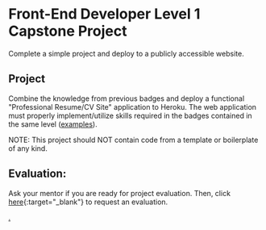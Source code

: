 # Front-End Developer Level 1 Capstone Project

Complete a simple project and deploy to a publicly accessible website.

## Project

Combine the knowledge from previous badges and deploy a functional "Professional Resume/CV Site" application to Heroku. The web application must properly implement/utilize skills required in the badges contained in the same level ([examples](https://www.cakeresume.com/Github-resume-samples?locale=en)). 

NOTE: This project should NOT contain code from a template or boilerplate of any kind. 

## Evaluation:

Ask your mentor if you are ready for project evaluation. Then, click [here](https://webdev.codex.academy/capstone1){:target="_blank"} to request an evaluation.

[.](level-1)
